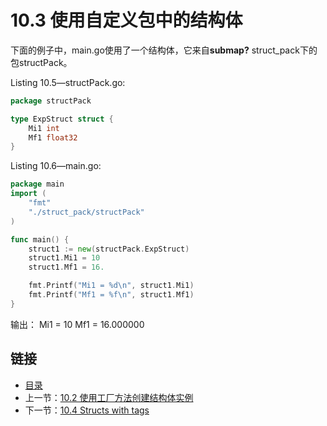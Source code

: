 # 10.3 使用自定义包中的结构体

下面的例子中，main.go使用了一个结构体，它来自**submap?** struct_pack下的包structPack。

Listing 10.5—structPack.go:
```go
package structPack

type ExpStruct struct {
    Mi1 int
    Mf1 float32
}
```

Listing 10.6—main.go:
```go
package main
import (
    "fmt"
    "./struct_pack/structPack"
)

func main() {
    struct1 := new(structPack.ExpStruct)
    struct1.Mi1 = 10
    struct1.Mf1 = 16.

    fmt.Printf("Mi1 = %d\n", struct1.Mi1)
    fmt.Printf("Mf1 = %f\n", struct1.Mf1)
}
```

输出：
    Mi1 = 10
    Mf1 = 16.000000

## 链接
- [目录](directory.md)
- 上一节：[10.2 使用工厂方法创建结构体实例](10.2.md)
- 下一节：[10.4 Structs with tags](10.4.md)
